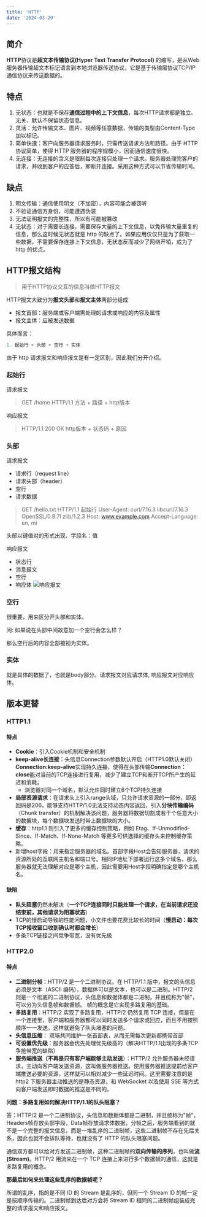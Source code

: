 ```yaml
---
title: 'HTTP'
date: '2024-03-20'
---
```


## 简介

**HTTP**协议是**超文本传输协议(Hyper Text Transfer Protocol)** 的缩写，是从Web服务器传输超文本标记语言到本地浏览器传送协议，它是基于传输层协议TCP/IP通信协议来传送数据的。

## 特点

1. 无状态：也就是不保存**通信过程中的上下文信息**，每次HTTP请求都是独立、无关、默认不保留状态信息。
2. 灵活：允许传输文本、图片、视频等任意数据，传输的类型由Content-Type加以标记。
3. 简单快速：客户向服务器请求服务时，只需传送请求方法和路径。由于 HTTP 协议简单，使得 HTTP 服务器的程序规模小，因而通信速度很快。
4. 无连接：无连接的含义是限制每次连接只处理一个请求。服务器处理完客户的请求，并收到客户的应答后，即断开连接。采用这种方式可以节省传输时间。

## 缺点
1. 明文传输：通信使用明文（不加密），内容可能会被窃听
2. 不验证通信方身份，可能遭遇伪装
3. 无法证明报文的完整性，所以有可能被篡改
4. 无状态：对于需要长连接，需要保存大量的上下文信息，以免传输大量重复的信息，那么这时候无状态就是 http 的缺点了。如果应用仅仅只是为了获取一些数据，不需要保存连接上下文信息，无状态反而减少了网络开销，成为了 http 的优点。

## HTTP报文结构

> 用于HTTP协议交互的信息叫做HTTP报文

HTTP报文大致分为**报文头部**和**报文主体**两部分组成
 - 报文首部：服务端或客户端需处理的请求或响应的内容及属性
 - 报文主体：应被发送数据

具体而言：

```js
1. 起始行 + 头部 + 空行 + 实体
```
由于 http 请求报文和响应报文是有一定区别，因此我们分开介绍。

### 起始行

请求报文
> GET /home HTTP/1.1
> 方法 + 路径 + http版本

响应报文
> HTTP/1.1 200 OK
> http版本 + 状态码 + 原因

### 头部
请求报文
- 请求行（request line）
- 请求头部（header）
- 空行
- 请求数据
> GET /hello.txt HTTP/1.1  起始行
> User-Agent: curl/7.16.3 libcurl/7.16.3 OpenSSL/0.9.7l zlib/1.2.3
> Host: www.example.com
> Accept-Language: en, mi

头部以键值对的形式出现、字段名：值

响应报文
- 状态行
- 消息报文
- 空行
- 响应体
![响应报文](https://raw.githubusercontent.com/Wild-bit/myBlog/main/img/Bowser/HTTPReq.png)

### 空行
很重要，用来区分开头部和实体。

问: 如果说在头部中间故意加一个空行会怎么样？

那么空行后的内容全部被视为实体。

### 实体
就是具体的数据了，也就是body部分。请求报文对应请求体, 响应报文对应响应体。

## 版本更替
### HTTP1.1
#### 特点
- **Cookie**：引入Cookie机制和安全机制
- **keep-alive长连接**：头信息Connection参数默认开启（HTTP1.0默认关闭）
**Connection:keep-alive**实现持久连接，使得在头部传输**Connection：close**能对当前的TCP连接进行复用，减少了建立TCP和断开TCP所产生的延迟和消耗。
  - 浏览器对同一个域名，默认允许同时建立6个TCP持久连接
- **局部资源请求**：在请求头上引入range头域，只允许请求资源的一部分，即返回码是206，能够支持HTTP/1.0无法支持动态内容返回，引入**分块传输编码**（Chunk transfer）的机制解决该问题，服务器将数据切割成若干个任意大小的数据块，每个数据块发送时带上数据块的大小。
- **缓存**：http1.1 则引入了更多的缓存控制策略，例如 Etag、If-Unmodified-Since、If-Match、If-None-Match 等更多可供选择的缓存头来控制缓存策略。
- 新增host字段：用来指定服务器的域名。首部字段Host会告知服务器，请求的资源所处的互联网主机名和端口号。相同IP地址下部署运行这多个域名，那么服务器就无法理解对应是哪个主机，因此需要用Host字段明确指定是哪个主机名。

#### 缺陷
- **队头阻塞**仍然未解决（**一个TCP连接同时只能处理一个请求，在当前请求还没结束前，其他请求为阻塞状态**）
- TCP的慢启动导致的性能问题，小文件也要花费比较长的时间（**慢启动：每次TCP接收窗口收到确认时都会增长**）
- 多条TCP链接之间竞争带宽，没有优先级

### HTTP2.0

#### 特点
- **二进制分帧**：HTTP/2 是一个二进制协议。在 HTTP/1.1 版中，报文的头信息必须是文本（ASCII 编码），数据体可以是文本，也可以是二进制。HTTP/2 则是一个彻底的二进制协议，头信息和数据体都是二进制，并且统称为"帧"，可以分为头信息帧和数据帧。 帧的概念是它实现多路复用的基础。
- **多路复用**：HTTP/2 实现了多路复用，HTTP/2 仍然复用 TCP 连接，但是在一个连接里，客户端和服务器都可以同时发送多个请求或回应，而且不用按照顺序一一发送，这样就避免了队头堵塞的问题。
- **头信息压缩**： 双端共同维护一张首部表，从而无需每次更新都携带首部
- **可设置优先级**：服务器会优先处理优先级高的（解决HTTP/1.1出现的多条TCP争抢带宽的缺陷）
- **服务端推送（不再是只有客户端能够主动发送**）：HTTP/2 允许服务器未经请求，主动向客户端发送资源，这叫做服务器推送。使用服务器推送提前给客户端推送必要的资源，这样就可以相对减少一些延迟时间。这里需要注意的是 http2 下服务器主动推送的是静态资源，和 WebSocket 以及使用 SSE 等方式向客户端发送即时数据的推送是不同的。

**问题：多路复用如何解决HTTP/1.1的队头阻塞？**

答：HTTP/2 是一个二进制协议，头信息和数据体都是二进制，并且统称为"帧"，Headers帧存放头部字段，Data帧存放请求体数据，分帧之后，服务端看到的就不是一个完整的报文信息，而是一堆乱序的二进制帧，这些二进制帧不存在先后关系，因此也就不会排队等待，也就没有了 HTTP 的队头阻塞问题。

通信双方都可以给对方发送二进制帧，这种二进制帧的**双向传输的序列**，也叫做**流(Stream)**。HTTP/2 用流来在一个 TCP 连接上来进行多个数据帧的通信，这就是多路复用的概念。

**那最后如何来处理这些乱序的数据帧呢？**

所谓的乱序，指的是不同 ID 的 Stream 是乱序的，但同一个 Stream ID 的帧一定是按顺序传输的。二进制帧到达后对方会将 Stream ID 相同的二进制帧组装成完整的请求报文和响应报文。


